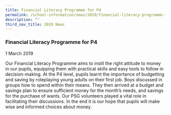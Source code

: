 ```yaml
---
title: Financial Literacy Programme for P4
permalink: /school-information/news/2019/financial-literacy-programme-for-p4/
description: ""
third_nav_title: 2019 News
---
```



### **Financial Literacy Programme for P4**
1 March 2019

Our Financial Literacy Programme aims to instil the right attitude to money in our pupils, equipping them with practical skills and easy tools to follow in decision-making. At the P4 level, pupils learnt the importance of budgetting and saving by roleplaying young adults on their first job. Boys discussed in groups how to spend within their means. They then arrived at a budget and savings plan to ensure sufficient money for the month’s needs, and savings for the purchase of wants. Our PSG volunteers played a vital role in facilitating their discussions. In the end it is our hope that pupils will make wise and informed choices about money.
